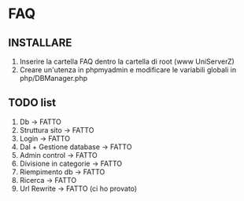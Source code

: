 # FAQ
## INSTALLARE
1. Inserire la cartella FAQ dentro la cartella di root (www UniServerZ)
2. Creare un'utenza in phpmyadmin e modificare le variabili globali in php/DBManager.php

## TODO list
1. Db -> FATTO
2. Struttura sito -> FATTO
3. Login -> FATTO
4. Dal + Gestione database -> FATTO
5. Admin control -> FATTO
6. Divisione in categorie -> FATTO
7. Riempimento db -> FATTO
8. Ricerca -> FATTO
9. Url Rewrite -> FATTO (ci ho provato)